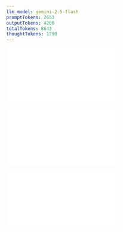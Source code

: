 ```yaml
---
llm_model: gemini-2.5-flash
promptTokens: 2653
outputTokens: 4200
totalTokens: 8643
thoughtTokens: 1790
---
```


![@](steps/Nibble.57edd8cb.md)

![@](steps/prompt.e9ab89fb.md)

![@](steps/response.f63c5a40.md)